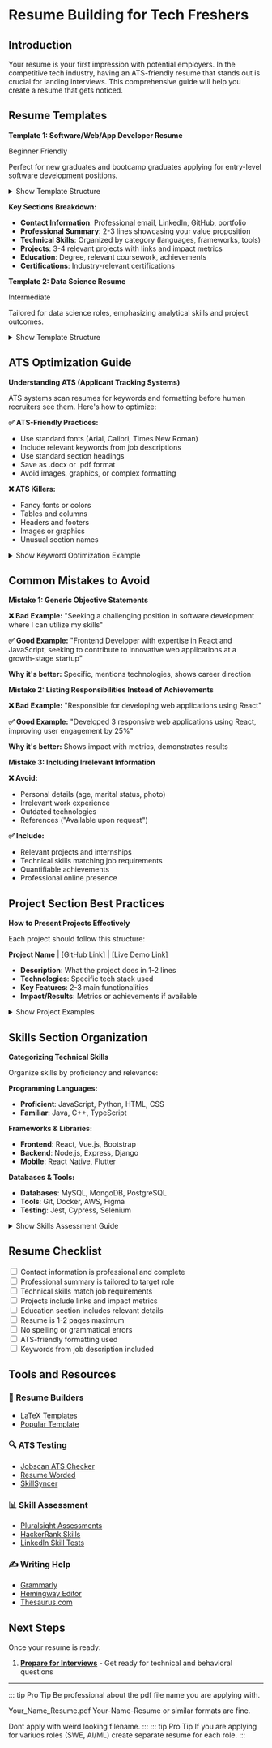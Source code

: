 # Resume Building for Tech Freshers

## Introduction

Your resume is your first impression with potential employers. In the competitive tech industry, having an ATS-friendly resume that stands out is crucial for landing interviews. This comprehensive guide will help you create a resume that gets noticed.

## Resume Templates

<article>

**Template 1: Software/Web/App Developer Resume**

<span class="difficulty-badge difficulty-beginner">Beginner Friendly</span>

Perfect for new graduates and bootcamp graduates applying for entry-level software development positions.

<details><summary>Show Template Structure</summary>

```
[Your Name]
[Phone] | [Email] | [LinkedIn] | [GitHub] | [Portfolio]

PROFESSIONAL SUMMARY
2-3 lines highlighting your key skills and career objectives

TECHNICAL SKILLS
• Languages: JavaScript, Python, Java, HTML, CSS
• Frameworks: React, Node.js, Express, Django
• Databases: MySQL, MongoDB, PostgreSQL
• Tools: Git, Docker, AWS, VS Code

PROJECTS
Project Name | [GitHub Link] | [Live Demo]
• Brief description of what the project does
• Technologies used: React, Node.js, MongoDB
• Key achievements: Improved performance by 40%

EDUCATION
Degree Name | University Name | Year
Relevant coursework, GPA (if above 3.5)

CERTIFICATIONS
• AWS Cloud Practitioner
• Google Analytics Certified
```

</details>

**Key Sections Breakdown:**

- **Contact Information**: Professional email, LinkedIn, GitHub, portfolio
- **Professional Summary**: 2-3 lines showcasing your value proposition
- **Technical Skills**: Organized by category (languages, frameworks, tools)
- **Projects**: 3-4 relevant projects with links and impact metrics
- **Education**: Degree, relevant coursework, achievements
- **Certifications**: Industry-relevant certifications

</article>

<article>

**Template 2: Data Science Resume**

<span class="difficulty-badge difficulty-intermediate">Intermediate</span>

Tailored for data science roles, emphasizing analytical skills and project outcomes.

<details><summary>Show Template Structure</summary>

```
[Your Name]
Data Science Enthusiast
[Contact Information]

PROFESSIONAL SUMMARY
Analytical professional with expertise in Python, R, and machine learning
Passionate about extracting insights from data to drive business decisions

TECHNICAL SKILLS
• Programming: Python, R, SQL, JavaScript
• ML/AI: Scikit-learn, TensorFlow, Keras, Pandas, NumPy
• Visualization: Matplotlib, Seaborn, Tableau, Power BI
• Databases: MySQL, PostgreSQL, MongoDB

PROJECTS
Customer Churn Prediction Model
• Developed ML model achieving 85% accuracy in predicting customer churn
• Technologies: Python, Scikit-learn, Pandas
• Impact: Helped identify at-risk customers, potentially saving $50K annually

EDUCATION & CERTIFICATIONS
• Bachelor's in Computer Science | University Name | 2024
• Google Data Analytics Certificate
• Coursera Machine Learning Specialization
```

</details>

</article>

## ATS Optimization Guide

<article>

**Understanding ATS (Applicant Tracking Systems)**

ATS systems scan resumes for keywords and formatting before human recruiters see them. Here's how to optimize:

**✅ ATS-Friendly Practices:**
- Use standard fonts (Arial, Calibri, Times New Roman)
- Include relevant keywords from job descriptions
- Use standard section headings
- Save as .docx or .pdf format
- Avoid images, graphics, or complex formatting

**❌ ATS Killers:**
- Fancy fonts or colors
- Tables and columns
- Headers and footers
- Images or graphics
- Unusual section names

<details><summary>Show Keyword Optimization Example</summary>

**Job Description Keywords:**
"JavaScript, React, Node.js, Agile, Git, REST APIs"

**Resume Integration:**
```
TECHNICAL SKILLS
• Languages: JavaScript, Python, HTML, CSS
• Frameworks: React, Node.js, Express
• Methodologies: Agile development, Scrum
• Tools: Git, REST APIs, Postman
```

</details>

</article>

## Common Mistakes to Avoid

<article>

**Mistake 1: Generic Objective Statements**

**❌ Bad Example:**
"Seeking a challenging position in software development where I can utilize my skills"

**✅ Good Example:**
"Frontend Developer with expertise in React and JavaScript, seeking to contribute to innovative web applications at a growth-stage startup"

**Why it's better:** Specific, mentions technologies, shows career direction

</article>

<article>

**Mistake 2: Listing Responsibilities Instead of Achievements**

**❌ Bad Example:**
"Responsible for developing web applications using React"

**✅ Good Example:**
"Developed 3 responsive web applications using React, improving user engagement by 25%"

**Why it's better:** Shows impact with metrics, demonstrates results

</article>

<article>

**Mistake 3: Including Irrelevant Information**

**❌ Avoid:**
- Personal details (age, marital status, photo)
- Irrelevant work experience
- Outdated technologies
- References ("Available upon request")

**✅ Include:**
- Relevant projects and internships
- Technical skills matching job requirements
- Quantifiable achievements
- Professional online presence

</article>

## Project Section Best Practices

<article>

**How to Present Projects Effectively**

Each project should follow this structure:

**Project Name** | [GitHub Link] | [Live Demo Link]
- **Description**: What the project does in 1-2 lines
- **Technologies**: Specific tech stack used
- **Key Features**: 2-3 main functionalities
- **Impact/Results**: Metrics or achievements if available

<details><summary>Show Project Examples</summary>

**Example 1: E-commerce Website**
E-commerce Platform | [GitHub](link) | [Live Demo](link)
- Full-stack e-commerce application with user authentication and payment integration
- Technologies: React, Node.js, Express, MongoDB, Stripe API
- Key Features: Product catalog, shopping cart, secure checkout, admin dashboard
- Results: Handles 100+ concurrent users, 99.9% uptime

**Example 2: Data Visualization Dashboard**
COVID-19 Data Dashboard | [GitHub](link) | [Live Demo](link)
- Interactive dashboard displaying real-time COVID-19 statistics
- Technologies: Python, Dash, Plotly, Pandas, REST APIs
- Key Features: Real-time data updates, interactive charts, country comparisons
- Impact: Used by 500+ users for tracking pandemic trends

</details>

</article>

## Skills Section Organization

<article>

**Categorizing Technical Skills**

Organize skills by proficiency and relevance:

**Programming Languages:**
- **Proficient**: JavaScript, Python, HTML, CSS
- **Familiar**: Java, C++, TypeScript

**Frameworks & Libraries:**
- **Frontend**: React, Vue.js, Bootstrap
- **Backend**: Node.js, Express, Django
- **Mobile**: React Native, Flutter

**Databases & Tools:**
- **Databases**: MySQL, MongoDB, PostgreSQL
- **Tools**: Git, Docker, AWS, Figma
- **Testing**: Jest, Cypress, Selenium

<details><summary>Show Skills Assessment Guide</summary>

**Proficiency Levels:**
- **Expert**: 3+ years experience, can mentor others
- **Proficient**: 1-3 years, comfortable with complex tasks
- **Familiar**: 6 months-1 year, can work with guidance
- **Learning**: Currently studying, basic understanding

**Only include skills you can discuss confidently in an interview!**

</details>

</article>

## Resume Checklist

<div class="progress-indicator">
<input type="checkbox"> Contact information is professional and complete
</div>

<div class="progress-indicator">
<input type="checkbox"> Professional summary is tailored to target role
</div>

<div class="progress-indicator">
<input type="checkbox"> Technical skills match job requirements
</div>

<div class="progress-indicator">
<input type="checkbox"> Projects include links and impact metrics
</div>

<div class="progress-indicator">
<input type="checkbox"> Education section includes relevant details
</div>

<div class="progress-indicator">
<input type="checkbox"> Resume is 1-2 pages maximum
</div>

<div class="progress-indicator">
<input type="checkbox"> No spelling or grammatical errors
</div>

<div class="progress-indicator">
<input type="checkbox"> ATS-friendly formatting used
</div>

<div class="progress-indicator">
<input type="checkbox"> Keywords from job description included
</div>

## Tools and Resources

<div class="resource-links">
  <div class="resource-card">
    <h3>📝 Resume Builders</h3>
    <ul>
      <li><a href="https://www.overleaf.com/latex/templates/tagged/cv" target="_blank">LaTeX Templates</a></li>
      <li><a href="https://www.overleaf.com/latex/templates/rendercv-sb2nov-theme/gdspgtsnfncm" target="_blank">Popular Template</a></li>
    </ul>
  </div>
  <div class="resource-card">
    <h3>🔍 ATS Testing</h3>
    <ul>
      <li><a href="https://www.jobscan.co/" target="_blank">Jobscan ATS Checker</a></li>
      <li><a href="https://resumeworded.com/" target="_blank">Resume Worded</a></li>
      <li><a href="https://www.skillsyncer.com/" target="_blank">SkillSyncer</a></li>
    </ul>
  </div>
  <div class="resource-card">
    <h3>📊 Skill Assessment</h3>
    <ul>
      <li><a href="https://www.pluralsight.com/product/skill-assessments" target="_blank">Pluralsight Assessments</a></li>
      <li><a href="https://www.hackerrank.com/skills-verification" target="_blank">HackerRank Skills</a></li>
      <li><a href="https://www.linkedin.com/skill-assessments/" target="_blank">LinkedIn Skill Tests</a></li>
    </ul>
  </div>
  <div class="resource-card">
    <h3>✍️ Writing Help</h3>
    <ul>
      <li><a href="https://www.grammarly.com/" target="_blank">Grammarly</a></li>
      <li><a href="https://hemingwayapp.com/" target="_blank">Hemingway Editor</a></li>
      <li><a href="https://www.thesaurus.com/" target="_blank">Thesaurus.com</a></li>
    </ul>
  </div>
</div>

## Next Steps

Once your resume is ready:

1. **[Prepare for Interviews](/career/interview-tips)** - Get ready for technical and behavioral questions

---

::: tip Pro Tip
Be professional about the pdf file name you are applying with.

Your_Name_Resume.pdf Your-Name-Resume or similar formats are fine.

Dont apply with weird looking filename.
:::
::: tip Pro Tip
If you are applying for variuos roles (SWE, AI/ML) create separate resume for each role.
:::